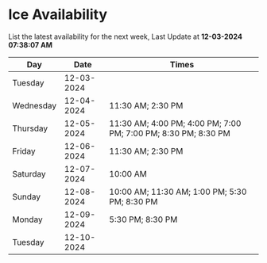 # Ice Availability

List the latest availability for the next week, Last Update at **12-03-2024 07:38:07 AM**

| Day         | Date        | Times       |
| ----------- | ----------- | ----------- |
|Tuesday|12-03-2024||
|Wednesday|12-04-2024|11:30 AM; 2:30 PM|
|Thursday|12-05-2024|11:30 AM; 4:00 PM; 4:00 PM; 7:00 PM; 7:00 PM; 8:30 PM; 8:30 PM|
|Friday|12-06-2024|11:30 AM; 2:30 PM|
|Saturday|12-07-2024|10:00 AM|
|Sunday|12-08-2024|10:00 AM; 11:30 AM; 1:00 PM; 5:30 PM; 8:30 PM|
|Monday|12-09-2024|5:30 PM; 8:30 PM|
|Tuesday|12-10-2024||

